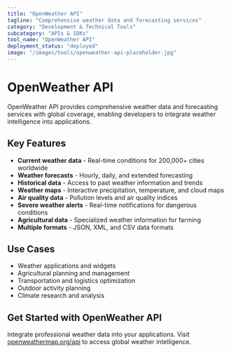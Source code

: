 ```yaml
---
title: "OpenWeather API"
tagline: "Comprehensive weather data and forecasting services"
category: "Development & Technical Tools"
subcategory: "APIs & SDKs"
tool_name: "OpenWeather API"
deployment_status: "deployed"
image: "/images/tools/openweather-api-placeholder.jpg"
---
```


# OpenWeather API

OpenWeather API provides comprehensive weather data and forecasting services with global coverage, enabling developers to integrate weather intelligence into applications.

## Key Features

- **Current weather data** - Real-time conditions for 200,000+ cities worldwide
- **Weather forecasts** - Hourly, daily, and extended forecasting
- **Historical data** - Access to past weather information and trends
- **Weather maps** - Interactive precipitation, temperature, and cloud maps
- **Air quality data** - Pollution levels and air quality indices
- **Severe weather alerts** - Real-time notifications for dangerous conditions
- **Agricultural data** - Specialized weather information for farming
- **Multiple formats** - JSON, XML, and CSV data formats

## Use Cases

- Weather applications and widgets
- Agricultural planning and management
- Transportation and logistics optimization
- Outdoor activity planning
- Climate research and analysis

## Get Started with OpenWeather API

Integrate professional weather data into your applications. Visit [openweathermap.org/api](https://openweathermap.org/api) to access global weather intelligence.